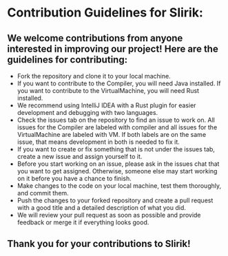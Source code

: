# Contribution Guidelines for Slirik:

## We welcome contributions from anyone interested in improving our project! Here are the guidelines for contributing:


- Fork the repository and clone it to your local machine.
- If you want to contribute to the Compiler, you will need Java installed. If you want to contribute to the VirtualMachine, you will need Rust installed.
- We recommend using IntelliJ IDEA with a Rust plugin for easier development and debugging with two languages.
- Check the issues tab on the repository to find an issue to work on. All issues for the Compiler are labeled with compiler and all issues for the VirtualMachine are labeled with VM. If both labels are on the same issue, that means development in both is needed to fix it.
- If you want to create or fix something that is not under the issues tab, create a new issue and assign yourself to it.
- Before you start working on an issue, please ask in the issues chat that you want to get assigned. Otherwise, someone else may start working on it before you have a chance to finish.
- Make changes to the code on your local machine, test them thoroughly, and commit them.
- Push the changes to your forked repository and create a pull request with a good title and a detailed description of what you did.
- We will review your pull request as soon as possible and provide feedback or merge it if everything looks good.


## Thank you for your contributions to Slirik!
